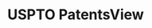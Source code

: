 ---
bigquery: https://console.cloud.google.com/bigquery?p=patents-public-data&d=patentsview&page=dataset
citation: Attribution should be given to PatentsView for use, distribution, or derivative
  works.
code: https://github.com/CSSIP-AIR/PatentsView-Code-Snippets/
contributors: USPTO
cost: None
description: 'PatentsView includes US patent data including raw data (summaries, applications,
  pregrant applications), disambugations of inventors and assignees, and inventor
  gender estimates.  Also foreign priority data, # of figures and sheets, and government
  interest statements.'
documentation: https://patentsview.org/query/builder-faqs
last_edit: 04/10/2022, 22:59:37
location: https://patentsview.org/
maintained_by: USPTO
record_creation_timestamp: 12/2/2020 17:20:46
schema_fields:
- disamb_assignee_id_20191008
- classification_data_source
- name_first
- latlong
- disamb_inventor_id_20181127
- variety
- disamb_inventor_id_20200331
- num_sheets
- rule_47
- term_grant
- city
- text
- abstract
- _102_date
- subcategory_id
- patent_id
- organization_id
- _371_date
- reldocno
- disamb_inventor_id_20171003
- date
- num
- num_figures
- male_flag
- ipc_class
- disamb_inventor_id_20191231
- sector_title
- series_code
- gi_statement
- classification_status
- category
- country
- section
- longitude
- deceased
- number
- disamb_assignee_id_20200331
- level_one
- country_transformed
- title
- contract_award_number
- type
- lapse_of_patent
- mainclass_id
- relkind
- subgroup_id
- dependent
- disamb_inventor_id_20200929
- term_disclaimer
- disclaimer_date
- ipc_version_indicator
- disamb_assignee_id_20200929
- status
- application_id
- disamb_assignee_id_20190312
- f371_date
- assignee_id
- disamb_inventor_id_20170808
- disamb_inventor_id_20190312
- male
- sequence
- exemplary
- main_group
- attribution_status
- subclass_id
- subclass
- lawyer_id
- disamb_assignee_id_20200630
- publication_number
- applicant_type
- field_id
- num_claims
- lname
- disamb_inventor_id_20171226
- category_id
- name_last
- designation
- doctype
- disamb_assignee_id_20181127
- group
- classification_level
- role
- location_id
- county_fips
- fname
- rel_id
- latin_name
- symbol_position
- f102_date
- subsection_id
- length
- citation_id
- classification_value
- level_two
- uuid
- name
- action_date
- state_fips
- group_id
- disamb_inventor_id_20191008
- filename
- id
- disamb_assignee_id_20191231
- disamb_inventor_id_20200630
- disamb_inventor_id_20170307
- disamb_inventor_id_20201229
- rawinventor_id
- inventor_id
- disamb_inventor_id_20190820
- state
- level_three
- rawlocation_id
- term_extension
- field_title
- county
- withdrawn
- disamb_assignee_id_20190820
- disamb_inventor_id_20180528
- subgroup
- section_id
- latitude
- doc_type
- rawassignee_id
- kind
- organization
shortname: patentsview
tags:
- disambiguation
- United States
- gender
terms_of_use: Creative Commons Attribution 4.0 International License.
timeframe: 1963-1999
title: USPTO PatentsView
uuid: cf1780b1-e265-4e49-8d1d-83b9cfe0fd9a
---